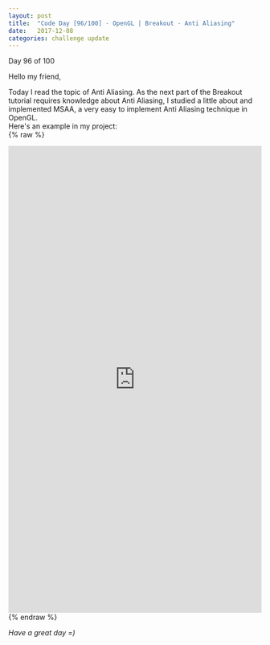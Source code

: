 ```yaml
---
layout: post
title:  "Code Day [96/100] - OpenGL | Breakout - Anti Aliasing"
date:   2017-12-08
categories: challenge update
---
```


Day 96 of 100

Hello my friend,

Today I read the topic of Anti Aliasing. As the next part of the Breakout tutorial requires knowledge about Anti Aliasing, I studied a little about and implemented MSAA, a very easy to implement Anti Aliasing technique in OpenGL.   
Here's an example in my project:   
{% raw %}
<iframe frameborder="0" class="juxtapose" width="100%" height="930" src="https://cdn.knightlab.com/libs/juxtapose/latest/embed/index.html?uid=2b91ec20-dc48-11e7-b263-0edaf8f81e27"></iframe>
{% endraw %}

_Have a great day =)_